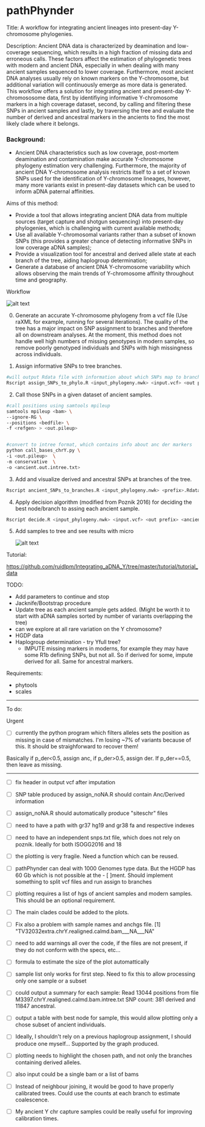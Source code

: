 # pathPhynder
Title: A workflow for integrating ancient lineages into present-day Y-chromosome phylogenies.

Description: Ancient DNA data is characterized by deamination and low-coverage sequencing, which results in a high fraction of missing data and erroneous calls. These factors affect the estimation of phylogenetic trees with modern and ancient DNA, especially in when dealing with many ancient samples sequenced to lower coverage. Furthermore, most ancient DNA analyses usually rely on known markers on the Y-chromosome, but additional variation will continuously emerge as more data is generated. This workflow offers a solution for integrating ancient and present-day Y-chromososome data, first by identifiying informative Y-chromosome markers in a high coverage dataset, second, by calling and filtering these SNPs in ancient samples and lastly, by traversing the tree and evaluate the number of derived and ancestral markers in the ancients to find the most likely clade where it belongs.





### Background:

 - Ancient DNA characteristics such as low coverage, post-mortem deamination and contamination make accurate Y-chromosome phylogeny estimation very challenging. Furthermore, the majority of ancient DNA Y-chromosome analysis restricts itself to a set of known SNPs used for the identification of Y-chromosome lineages, however, many more variants exist in present-day datasets which can be used to inform aDNA paternal affinities. 
 
 Aims of this method:
  - Provide a tool that allows integrating ancient DNA data from multiple sources (target capture and shotgun sequencing) into present-day phylogenies, which is challenging with current available methods;
  - Use all available Y-chromosomal variants rather than a subset of known SNPs (this provides a greater chance of detecting informative SNPs in low coverage aDNA samples);
  - Provide a visualization tool for ancestral and derived allele state at each branch of the tree, aiding haplogroup determination;
  - Generate a database of ancient DNA Y-chromosome variability which allows observing the main trends of Y-chromosome affinity throughout time and geography.
 


Workflow

![alt text](https://github.com/ruidlpm/Integrating_aDNA_Y/blob/master/figures/workflow_poster.png)


0) Generate an accurate Y-chromosome phylogeny from a vcf file (Use raXML for example, running for several iterations). The quality of the tree has a major impact on SNP assignment to branches and therefore all on downstream analyses. At the moment, this method does not handle well high numbers of missing genotypes in modern samples, so remove poorly genotyped individuals and SNPs with high missingness across individuals.



1) Assign informative SNPs to tree branches.

```bash
#will output Rdata file with information about which SNPs map to branches and a bed file for snp calling
Rscript assign_SNPs_to_phylo.R <input_phylogeny.nwk> <input.vcf> <out prefix>
```


2) Call those SNPs in a given dataset of ancient samples.

```bash
#call positions using samtools mpileup
samtools mpileup <bam> \
--ignore-RG \
--positions <bedfile> \
-f <refgen> > <out.pileup>


#convert to intree format, which contains info about anc der markers
python call_bases_chrY.py \
-i <out.pileup>  \
-m conservative  \
-o <ancient.out.intree.txt>
```


3) Add and visualize derived and ancestral SNPs at branches of the tree.

```bash
Rscript ancient_SNPs_to_branches.R <input_phylogeny.nwk> <prefix>.Rdata <intree_folder> <results_folder>
```



4) Apply decision algorithm (modified from Poznik 2016) for deciding the best node/branch to assing each ancient sample.
```bash
Rscript decide.R <input_phylogeny.nwk> <input.vcf> <out prefix> <ancient.out.intree.txt> <results folder> plot=(boolean; T or F)
```



5) Add samples to tree and see results with micro


    ![alt text](https://github.com/ruidlpm/Integrating_aDNA_Y/blob/master/figures/micro_poster.png)



Tutorial:

https://github.com/ruidlpm/Integrating_aDNA_Y/tree/master/tutorial/tutorial_data




TODO:

- Add parameters to continue and stop <PRIORITY>
- Jacknife/Bootstrap procedure
- Update tree as each ancient sample gets added. (Might be worth it to start with aDNA samples sorted by number of variants overlapping the tree)
- can we explore at all rare variation on the Y chromosome?
- HGDP data
- Haplogroup determination - try Yfull tree?
  - IMPUTE missing markers in moderns, for example they may have some R1b defining SNPs, but not all. So if derived for some, impute derived for all. Same for ancestral markers.













Requirements:
 - phytools
 - scales





























________________________________________________________________________


To do:

Urgent
 - [ ] currently the python program which filters alleles sets the position as missing in case of mismatches. I'm losing ~7% of variants because of this. It should be straighforward to recover them! 
 
 Basically if p_der<0.5, assign anc, if p_der>0.5, assign der. If p_der==0.5, then leave as missing.
________


 - [ ] fix header in output vcf after imputation
- [ ] SNP table produced by assign_noNA.R should contain Anc/Derived information
- [ ] assign_noNA.R should automatically produce "siteschr" files
- [ ] need to have a path with gr37 hg19 and gr38 fa and respective indexes
- [ ] need to have an independent snps.txt file, which does not rely on poznik. Ideally for both ISOGG2016 and 18
- [ ] the plotting is very fragile. Need a function which can be reused.
- [ ] pathPhynder can deal with 1000 Genomes type data. But the HGDP has 60 Gb which is not possible at the - [ ]ment. Should implement something to split vcf files and run assign to branches
- [ ] plotting requires a list of hgs of ancient samples and modern samples. This should be an optional requirement.
- [ ] The main clades could be added to the plots.
- [ ] Fix also a problem with sample names and anchgs file.
			[1] "TV32032extra.chrY.realigned.calmd.bam___NA___NA"
- [ ] need to add warnings all over the code, if the files are not present, if they do not conform with the specs, etc...
- [ ] formula to estimate the size of the plot automattically
- [ ] sample list only works for first step. Need to fix this to allow processing only one sample or a subset
- [ ] could output a summary for each sample:
 		Read 13044 positions from file M3397.chrY.realigned.calmd.bam.intree.txt
 		SNP count:  381 derived and 11847 ancestral.
- [ ] output a table with best node for sample, this would allow plotting only a chose subset of ancient individuals.
- [ ] Ideally, I shouldn't rely on a previous haplogroup assignment, I should produce one myself... Supported by the graph produced.
- [ ] plotting needs to highlight the chosen path, and not only the branches containing derived alleles.
- [ ] also input could be a single bam or a list of bams
- [ ] Instead of neighbour joining, it would be good to have properly calibrated trees. Could use the counts at each branch to estimate coalescence.
- [ ] My ancient Y chr capture samples could be really useful for improving calibration times.

